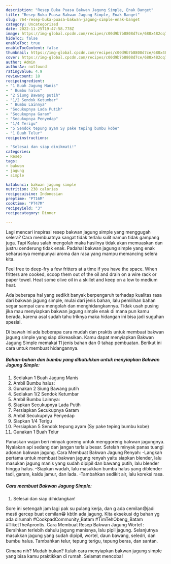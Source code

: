 ```yaml
---
description: "Resep Buka Puasa Bakwan Jagung Simple, Enak Banget"
title: "Resep Buka Puasa Bakwan Jagung Simple, Enak Banget"
slug: 764-resep-buka-puasa-bakwan-jagung-simple-enak-banget
category: Uncategorized
date: 2022-11-25T19:47:58.778Z
image: https://img-global.cpcdn.com/recipes/c00d9b7b8808d7ce/680x482cq70/bakwan-jagung-simple-foto-resep-utama.jpg
hideToc: false
enableToc: true
enableTocContent: false
thumbnail: https://img-global.cpcdn.com/recipes/c00d9b7b8808d7ce/680x482cq70/bakwan-jagung-simple-foto-resep-utama.jpg
cover: https://img-global.cpcdn.com/recipes/c00d9b7b8808d7ce/680x482cq70/bakwan-jagung-simple-foto-resep-utama.jpg
author: Admin
authorAv: notfound
ratingvalue: 4.9
reviewcount: 18
recipeingredient:
- "1 Buah Jagung Manis"
- " Bumbu halus"
- "2 Siung Bawang putih"
- "1/2 Sendok Ketumbar"
- " Bumbu Lainnya"
- "Secukupnya Lada Putih"
- "Secukupnya Garam"
- "Secukupnya Penyedap"
- "1/4 Terigu"
- "5 Sendok tepung ayam Sy pake teping bumbu kobe"
- "1 Buah Telur"
recipeinstructions:

- "Selesai dan siap dinikmati!"
categories:
- Resep
tags:
- bakwan
- jagung
- simple

katakunci: bakwan jagung simple 
nutrition: 238 calories
recipecuisine: Indonesian
preptime: "PT16M"
cooktime: "PT47M"
recipeyield: "3"
recipecategory: Dinner

---
```



Lagi mencari inspirasi resep bakwan jagung simple yang menggugah selera? Cara membuatnya sangat tidak terlalu sulit namun tidak gampang juga. Tapi Kalau salah mengolah maka hasilnya tidak akan memuaskan dan justru cenderung tidak enak. Padahal bakwan jagung simple yang enak seharusnya mempunyai aroma dan rasa yang mampu memancing selera kita.


Feel free to deep-fry a few fritters at a time if you have the space. When fritters are cooked, scoop them out of the oil and drain on a wire rack or paper towel. Heat some olive oil in a skillet and keep on a low to medium heat.

Ada beberapa hal yang sedikit banyak berpengaruh terhadap kualitas rasa dari bakwan jagung simple, mulai dari jenis bahan, lalu pemilihan bahan segar sampai cara mengolah dan menghidangkannya. Tidak usah pusing jika mau menyiapkan bakwan jagung simple enak di mana pun kamu berada, karena asal sudah tahu triknya maka hidangan ini bisa jadi suguhan spesial.


Di bawah ini ada beberapa cara mudah dan praktis untuk membuat bakwan jagung simple yang siap dikreasikan. Kamu dapat menyiapkan Bakwan Jagung Simple memakai 11 jenis bahan dan 0 tahap pembuatan. Berikut ini cara untuk membuat hidangannya.

<!--inarticleads1-->

##### Bahan-bahan dan bumbu yang dibutuhkan untuk menyiapkan Bakwan Jagung Simple:

1. Sediakan 1 Buah Jagung Manis
1. Ambil  Bumbu halus:
1. Gunakan 2 Siung Bawang putih
1. Sediakan 1/2 Sendok Ketumbar
1. Ambil  Bumbu Lainnya:
1. Siapkan Secukupnya Lada Putih
1. Persiapkan Secukupnya Garam
1. Ambil Secukupnya Penyedap
1. Siapkan 1/4 Terigu
1. Persiapkan 5 Sendok tepung ayam (Sy pake teping bumbu kobe)
1. Gunakan 1 Buah Telur


Panaskan wajan beri minyak goreng untuk menggoreng bakwan jagungnya. Nyalakan api sedang dan jangan terlalu besar. Setelah minyak panas tuangi adonan bakwan jagung. Cara Membuat Bakwan Jagung Renyah: -Langkah pertama untuk membuat bakwan jagung renyah yaitu siapkan blender, lalu masukan jagung manis yang sudah dipipil dan bawang putih, lalu blender hingga halus. -Siapkan wadah, lalu masukkan bumbu halus yang diblender tadi, garam, kaldu jamur, dan lada. -Tambahkan sedikit air, lalu koreksi rasa. 

<!--inarticleads2-->

##### Cara membuat Bakwan Jagung Simple:


1. Selesai dan siap dihidangkan!

Sore ini setengah jam lagi pak su pulang kerja, dan g ada cemilan😅jadi mesti gercep buat cemilan😁 kbtln ada jagung. Kita eksekusi dg bahan yg ada dirumah #CookpadCommunity_Batam #TimTehObeng_Batam #TiketTheAprontis. Cara Membuat Resep Bakwan Jagung Wortel : Bersihkan terlebih dahulu jagung manisnya, lalu pipil jagung. Selanjutnya masukkan jagung yang sudah dipipil, wortel, daun bawang, seledri, dan bumbu halus. Tambahkan telur, tepung terigu, tepung beras, dan santan. 

Gimana nih? Mudah bukan? Itulah cara menyiapkan bakwan jagung simple yang bisa kamu praktikkan di rumah. Selamat mencoba!
